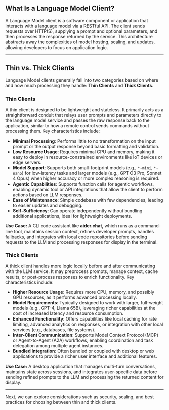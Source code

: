 ## What Is a Language Model Client?

A Language Model client is a software component or application that interacts with a language model via a RESTful API. The client sends requests over HTTP(S), supplying a prompt and optional parameters, and then processes the response returned by the service. This architecture abstracts away the complexities of model hosting, scaling, and updates, allowing developers to focus on application logic.


- - -


## Thin vs. Thick Clients

Language Model clients generally fall into two categories based on where and how much processing they handle: **Thin Clients** and **Thick Clients**.

### Thin Clients

A thin client is designed to be lightweight and stateless. It primarily acts as a straightforward conduit that relays user prompts and parameters directly to the language model service and passes the raw response back to the application, similar to how a remote control sends commands without processing them. Key characteristics include:

- **Minimal Processing**: Performs little to no transformation on the input prompt or the output response beyond basic formatting and validation.
- **Low Resource Usage**: Requires minimal CPU and memory, making it easy to deploy in resource-constrained environments like IoT devices or edge servers.
- **Model Support**: Supports both small-footprint models (e.g., `*-mini`, `*-nano`) for low-latency tasks and larger models (e.g., GPT O3 Pro, Sonnet 4 Opus) when higher accuracy or more complex reasoning is required.
- **Agentic Capabilities**: Supports function calls for agentic workflows, enabling dynamic tool or API integrations that allow the client to perform actions based on LLM responses.
- **Ease of Maintenance**: Simple codebase with few dependencies, leading to easier updates and debugging.
- **Self-Sufficiency**: Can operate independently without bundling additional applications, ideal for lightweight deployments.



**Use Case:** A CLI code assistant like **aider.chat**, which runs as a command-line tool, maintains session context, refines developer prompts, handles fallbacks, and integrates with local code repositories before sending requests to the LLM and processing responses for display in the terminal.

### Thick Clients

A thick client handles more logic locally before and after communicating with the LLM service. It may preprocess prompts, manage context, cache results, or post-process responses to enrich functionality. Key characteristics include:

- **Higher Resource Usage**: Requires more CPU, memory, and possibly GPU resources, as it performs advanced processing locally.
- **Model Requirements**: Typically designed to work with larger, full-weight models (e.g., GPT-4, Llama 65B), leveraging richer capabilities at the cost of increased latency and resource consumption.
- **Enhanced Functionality**: Offers capabilities like local caching for rate limiting, advanced analytics on responses, or integration with other local services (e.g., databases, file systems).
- **Inter-Client Communication**: Supports Model Context Protocol (MCP) or Agent-to-Agent (A2A) workflows, enabling coordination and task delegation among multiple agent instances.
- **Bundled Integration**: Often bundled or coupled with desktop or web applications to provide a richer user interface and additional features.



**Use Case:** A desktop application that manages multi-turn conversations, maintains state across sessions, and integrates user-specific data before sending refined prompts to the LLM and processing the returned content for display.


- - -


Next, we can explore considerations such as security, scaling, and best practices for choosing between thin and thick clients.